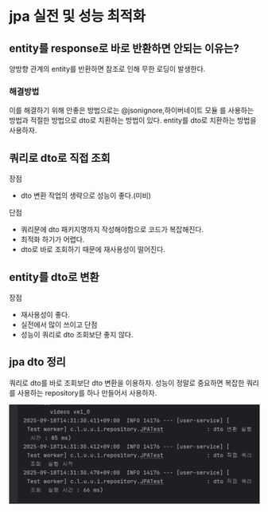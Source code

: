 # jpa 실전 및 성능 최적화

## entity를 response로 바로 반환하면 안되는 이유는?
양방향 관계의 entity를 반환하면 참조로 인해 무한 로딩이 발생한다.

### 해결방법
이를 해결하기 위해 안좋은 방법으로는 @jsonignore,하이버네이트 모듈 를 사용하는 방법과
적절한 방법으로 dto로 치환하는 방법이 있다.
entity를 dto로 치환하는 방법을 사용하자.


## 쿼리로 dto로 직접 조회
장점 
- dto 변환 작업의 생략으로 성능이 좋다.(미비)

단점
- 쿼리문에 dto 패키지명까지 작성해야함으로 코드가 복잡해진다.
- 최적화 하기가 어렵다.
- dto로 바로 조회하기 때문에 재사용성이 떨어진다.

## entity를 dto로 변환
장점
- 재사용성이 좋다.
- 실전에서 많이 쓰이고 
단점
- 성능이 쿼리로 dto 조회보단 좋지 않다.

## jpa dto 정리
쿼리로 dto를 바로 조회보단 dto 변환을 이용하자.
성능이 정말로 중요하면 복잡한 쿼리를 사용하는 repository를 하나 만들어서 사용하자.

![img.png](img.png)